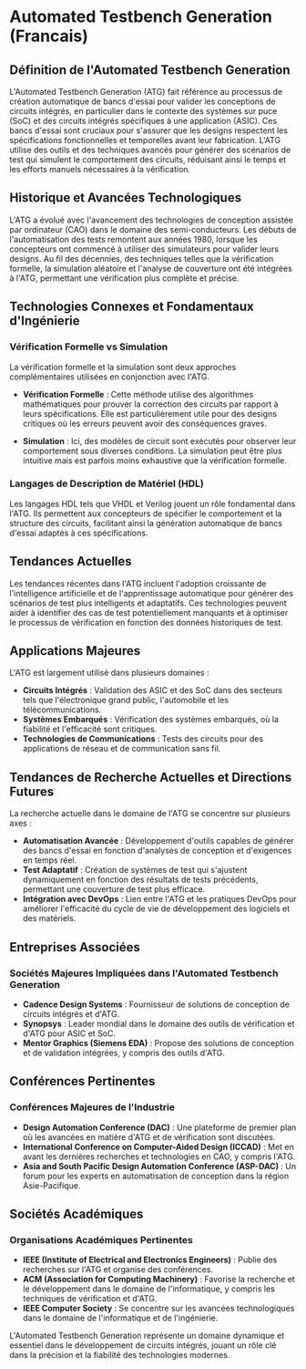 # Automated Testbench Generation (Francais)

## Définition de l'Automated Testbench Generation

L'Automated Testbench Generation (ATG) fait référence au processus de création automatique de bancs d'essai pour valider les conceptions de circuits intégrés, en particulier dans le contexte des systèmes sur puce (SoC) et des circuits intégrés spécifiques à une application (ASIC). Ces bancs d'essai sont cruciaux pour s'assurer que les designs respectent les spécifications fonctionnelles et temporelles avant leur fabrication. L'ATG utilise des outils et des techniques avancés pour générer des scénarios de test qui simulent le comportement des circuits, réduisant ainsi le temps et les efforts manuels nécessaires à la vérification.

## Historique et Avancées Technologiques

L'ATG a évolué avec l'avancement des technologies de conception assistée par ordinateur (CAO) dans le domaine des semi-conducteurs. Les débuts de l'automatisation des tests remontent aux années 1980, lorsque les concepteurs ont commencé à utiliser des simulateurs pour valider leurs designs. Au fil des décennies, des techniques telles que la vérification formelle, la simulation aléatoire et l'analyse de couverture ont été intégrées à l'ATG, permettant une vérification plus complète et précise.

## Technologies Connexes et Fondamentaux d'Ingénierie

### Vérification Formelle vs Simulation

La vérification formelle et la simulation sont deux approches complémentaires utilisées en conjonction avec l'ATG. 

- **Vérification Formelle** : Cette méthode utilise des algorithmes mathématiques pour prouver la correction des circuits par rapport à leurs spécifications. Elle est particulièrement utile pour des designs critiques où les erreurs peuvent avoir des conséquences graves.

- **Simulation** : Ici, des modèles de circuit sont exécutés pour observer leur comportement sous diverses conditions. La simulation peut être plus intuitive mais est parfois moins exhaustive que la vérification formelle.

### Langages de Description de Matériel (HDL)

Les langages HDL tels que VHDL et Verilog jouent un rôle fondamental dans l'ATG. Ils permettent aux concepteurs de spécifier le comportement et la structure des circuits, facilitant ainsi la génération automatique de bancs d'essai adaptés à ces spécifications.

## Tendances Actuelles

Les tendances récentes dans l'ATG incluent l'adoption croissante de l'intelligence artificielle et de l'apprentissage automatique pour générer des scénarios de test plus intelligents et adaptatifs. Ces technologies peuvent aider à identifier des cas de test potentiellement manquants et à optimiser le processus de vérification en fonction des données historiques de test.

## Applications Majeures

L'ATG est largement utilisé dans plusieurs domaines :

- **Circuits Intégrés** : Validation des ASIC et des SoC dans des secteurs tels que l'électronique grand public, l'automobile et les télécommunications.
- **Systèmes Embarqués** : Vérification des systèmes embarqués, où la fiabilité et l'efficacité sont critiques.
- **Technologies de Communications** : Tests des circuits pour des applications de réseau et de communication sans fil.

## Tendances de Recherche Actuelles et Directions Futures

La recherche actuelle dans le domaine de l'ATG se concentre sur plusieurs axes :

- **Automatisation Avancée** : Développement d'outils capables de générer des bancs d'essai en fonction d'analyses de conception et d'exigences en temps réel.
- **Test Adaptatif** : Création de systèmes de test qui s'ajustent dynamiquement en fonction des résultats de tests précédents, permettant une couverture de test plus efficace.
- **Intégration avec DevOps** : Lien entre l'ATG et les pratiques DevOps pour améliorer l'efficacité du cycle de vie de développement des logiciels et des matériels.

## Entreprises Associées

### Sociétés Majeures Impliquées dans l'Automated Testbench Generation

- **Cadence Design Systems** : Fournisseur de solutions de conception de circuits intégrés et d'ATG.
- **Synopsys** : Leader mondial dans le domaine des outils de vérification et d'ATG pour ASIC et SoC.
- **Mentor Graphics (Siemens EDA)** : Propose des solutions de conception et de validation intégrées, y compris des outils d'ATG.

## Conférences Pertinentes

### Conférences Majeures de l'Industrie

- **Design Automation Conference (DAC)** : Une plateforme de premier plan où les avancées en matière d'ATG et de vérification sont discutées.
- **International Conference on Computer-Aided Design (ICCAD)** : Met en avant les dernières recherches et technologies en CAO, y compris l'ATG.
- **Asia and South Pacific Design Automation Conference (ASP-DAC)** : Un forum pour les experts en automatisation de conception dans la région Asie-Pacifique.

## Sociétés Académiques

### Organisations Académiques Pertinentes

- **IEEE (Institute of Electrical and Electronics Engineers)** : Publie des recherches sur l'ATG et organise des conférences.
- **ACM (Association for Computing Machinery)** : Favorise la recherche et le développement dans le domaine de l'informatique, y compris les techniques de vérification et d'ATG.
- **IEEE Computer Society** : Se concentre sur les avancées technologiques dans le domaine de l'informatique et de l'ingénierie.

L'Automated Testbench Generation représente un domaine dynamique et essentiel dans le développement de circuits intégrés, jouant un rôle clé dans la précision et la fiabilité des technologies modernes.